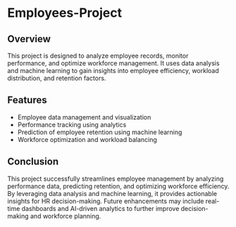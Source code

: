 # Employees-Project

## Overview
This project is designed to analyze employee records, monitor performance, and optimize workforce management. It uses data analysis and machine learning to gain insights into employee efficiency, workload distribution, and retention factors.

## Features
- Employee data management and visualization
- Performance tracking using analytics
- Prediction of employee retention using machine learning
- Workforce optimization and workload balancing

## Conclusion 
This project successfully streamlines employee management by analyzing performance data, predicting retention, and optimizing workforce efficiency. By leveraging data analysis and machine learning, it provides actionable insights for HR decision-making. Future enhancements may include real-time dashboards and AI-driven analytics to further improve decision-making and workforce planning.
